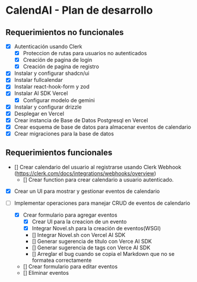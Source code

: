 
# CalendAI - Plan de desarrollo

## Requerimientos no funcionales

- [x] Autenticación usando Clerk
  - [x] Proteccion de rutas para usuarios no autenticados
  - [x] Creación de pagina de login
  - [x] Creación de pagina de registro
- [x] Instalar y configurar shadcn/ui
- [x] Instalar fullcalendar
- [x] Instalar react-hook-form y zod
- [x] Instalar AI SDK Vercel
  - [x] Configurar modelo de gemini
- [x] Instalar y configurar drizzle
- [x] Desplegar en Vercel
- [x] Crear instancia de Base de Datos Postgresql en Vercel
- [x] Crear esquema de base de datos para almacenar eventos de calendario
- [x] Crear migraciones para la base de datos

## Requerimientos funcionales

- [] Crear calendario del usuario al registrarse usando Clerk Webhook (<https://clerk.com/docs/integrations/webhooks/overview>)
  - [] Crear function para crear calendario a usuario autenticado.
- [x] Crear un UI para mostrar y gestionar eventos de calendario

- [ ] Implementar operaciones para manejar CRUD de eventos de calendario
  - [x] Crear formulario para agregar eventos
    - [x] Crear UI para la creacion de un evento
    - [x] Integrar Novel.sh para la creación de eventos(WSGI)
    - [] Integrar Novel.sh con Vercel AI SDK
    - [] Generar sugerencia de título con Verce AI SDK
    - [] Generar sugerencia de tags con Verce AI SDK
    - [] Arreglar el bug cuando se copia el Markdown que no se formatea correctamente
  - [] Crear formulario para editar eventos
  - [] Eliminar eventos

<!-- - Create a database schema for storing calendar events
- Build a UI for displaying and managing calendar events
- Implement CRUD operations for calendar events
- Integrate with a natural language processing API for event parsing
- Add functionality to invite and manage event attendees
- Implement notifications for upcoming events
- Write unit tests for the calendar manager functionality
- Document the code and provide usage instructions -->